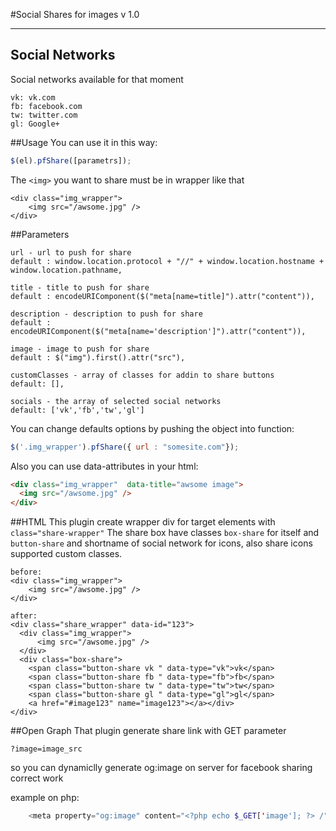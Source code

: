 #Social Shares for images v 1.0


----------
## Social Networks
Social networks available for that moment
```
vk: vk.com
fb: facebook.com
tw: twitter.com
gl: Google+
```
##Usage
You can use it in this way:
```javascript
$(el).pfShare([parametrs]);
```
The `<img>` you want to share must be in wrapper like that
```
<div class="img_wrapper">
    <img src="/awsome.jpg" />
</div>
```
##Parameters

    url - url to push for share
    default : window.location.protocol + "//" + window.location.hostname + window.location.pathname, 
    
    title - title to push for share
    default : encodeURIComponent($("meta[name=title]").attr("content")),
    
    description - description to push for share
    default : encodeURIComponent($("meta[name='description']").attr("content")),
    
    image - image to push for share 
    default : $("img").first().attr("src"), 
   
    customClasses - array of classes for addin to share buttons 
    default: [],
    
    socials - the array of selected social networks
    default: ['vk','fb','tw','gl']




You can change defaults options by pushing the object into function:
```javascript
$('.img_wrapper').pfShare({ url : "somesite.com"});
```
Also you can use data-attributes in your html:
```html
<div class="img_wrapper"  data-title="awsome image">
  <img src="/awsome.jpg" />
</div>
```

##HTML
This plugin create wrapper div for target elements with `class="share-wrapper"`
The share box have classes `box-share` for itself  and `button-share` and shortname of social network for icons, also share icons supported custom classes.


```plaintext
before:
<div class="img_wrapper">
    <img src="/awsome.jpg" />
</div>

after:
<div class="share_wrapper" data-id="123">
  <div class="img_wrapper">
      <img src="/awsome.jpg" />
  </div>
  <div class="box-share">
    <span class="button-share vk " data-type="vk">vk</span>
    <span class="button-share fb " data-type="fb">fb</span>
    <span class="button-share tw " data-type="tw">tw</span>
    <span class="button-share gl " data-type="gl">gl</span>
    <a href="#image123" name="image123"></a></div>
</div>
```
##Open Graph
That plugin generate share link with GET parameter 
```
?image=image_src
```

so you can dynamiclly generate og:image on server for facebook sharing correct work

example on php:
```php
    <meta property="og:image" content="<?php echo $_GET['image']; ?> /">
```
